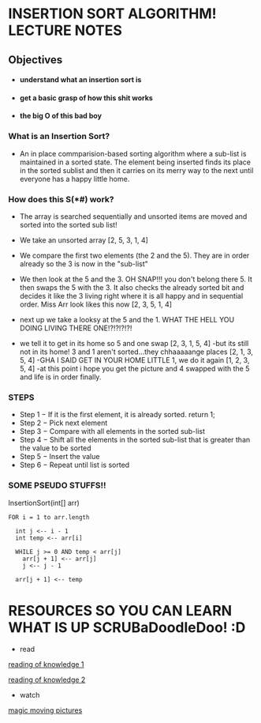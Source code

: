 
# INSERTION SORT ALGORITHM! LECTURE NOTES

## Objectives

- #### understand what an insertion sort is 
- #### get a basic grasp of how this shit works
- #### the big O of this bad boy
  
### What is an Insertion Sort?
  
  - An in place commparision-based sorting algorithm where a sub-list is maintained in a sorted state. The element being inserted finds its place in the sorted sublist and then it carries on its merry way to the next until everyone has a happy little home. 

### How does this S(*#) work?

  - The array is searched sequentially and unsorted items are moved and sorted into the sorted sub list!

  - We take an unsorted array [2, 5, 3, 1, 4]
  - We compare the first two elements (the 2 and the 5). They are in order already so the 3 is now in the "sub-list"
  - We then look at the 5 and the 3. OH SNAP!!! you don't belong there 5. It then swaps the 5 with the 3. It also checks the already sorted bit and decides it like the 3 living right where it is all happy and in sequential order. Miss Arr look likes this now [2, 3, 5, 1, 4]
  - next up we take a looksy at the 5 and the 1. WHAT THE HELL YOU DOING LIVING THERE ONE!?!?!?!?!
  - we tell it to get in its home so 5 and one swap [2, 3, 1, 5, 4]
  -but its still not in its home! 3 and 1 aren't sorted...they chhaaaaange places [2, 1, 3, 5, 4]
  -GHA I SAID GET IN YOUR HOME LITTLE 1, we do it again [1, 2, 3, 5, 4]
  -at this point i hope you get the picture and 4 swapped with the 5 and life is in order finally. 

### STEPS 

  - Step 1 − If it is the first element, it is already sorted. return 1;
  - Step 2 − Pick next element
  - Step 3 − Compare with all elements in the sorted sub-list
  - Step 4 − Shift all the elements in the sorted sub-list that is greater than the value to be sorted
  - Step 5 − Insert the value
  - Step 6 − Repeat until list is sorted

### SOME PSEUDO STUFFS!!

  InsertionSort(int[] arr)
  
    FOR i = 1 to arr.length
    
      int j <-- i - 1
      int temp <-- arr[i]
      
      WHILE j >= 0 AND temp < arr[j]
        arr[j + 1] <-- arr[j]
        j <-- j - 1
        
      arr[j + 1] <-- temp

# RESOURCES SO YOU CAN LEARN WHAT IS UP SCRUBaDoodleDoo! :D
- read

[reading of knowledge 1](https://hackernoon.com/programming-with-js-insertion-sort-1316df8354f5)

[reading of knowledge 2](https://medium.com/javascript-algorithms/javascript-algorithms-insertion-sort-59b6b655373c)

- watch 

[magic moving pictures](https://www.youtube.com/watch?v=uIUnaiVJySM)

